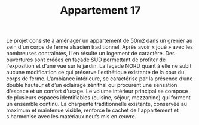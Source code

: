 ﻿---
publishdate: 2018-10-30
title: "Appartement 17"
description: "Appartement 17"
location: "Lampertheim (67)"
client: "Privée"
builder: ['Aurélien SUCHET Architecte',]
period: "2018 – En cours"
surface: "50 m²"
cost: "-"
images: [
'appartment17/small/17RPL-DR_Persext_Web.jpg',
'appartment17/small/2_AXOajour.jpg',
'appartment17/small/3_FacadeSUD.jpg',
]
---

Le projet consiste à aménager un appartement de 50m2 dans un grenier au sein d'un corps de ferme alsacien traditionnel. Après avoir « joué » avec les nombreuses contraintes, il en résulte un logement de caractère. Des ouvertures sont créées en façade SUD permettant de profiter de l'exposition et d’une vue sur le jardin. La façade NORD quant à elle ne subit aucune modification ce qui préserve l'esthétique existante de la cour du corps de ferme. L’ambiance intérieure, se caractérise par la présence d’une double hauteur et d’un éclairage zénithal qui procurent une sensation d’espace et un confort d'usage. Le volume intérieur principal se compose de plusieurs espaces identifiables (cuisine, séjour, mezzanine) qui forment un ensemble continu. La charpente traditionnelle existante, conservée au maximum et maintenue visible, renforce le cachet de l'appartement et s'harmonise avec les matériaux neufs mis en œuvre.
